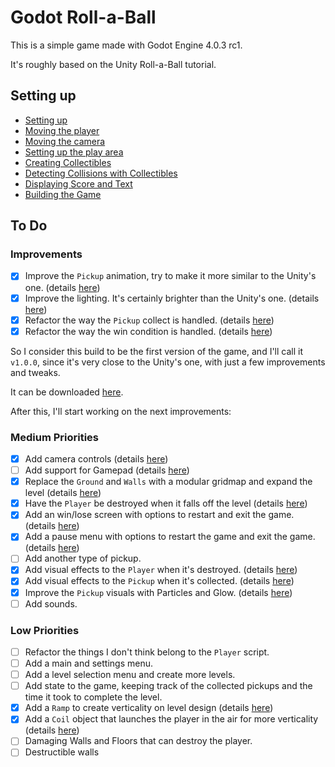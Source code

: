 # Godot Roll-a-Ball

This is a simple game made with Godot Engine 4.0.3 rc1.

It's roughly based on the Unity Roll-a-Ball tutorial.

## Setting up

* [Setting up](docs/setting-up.md)
* [Moving the player](docs/moving-the-player.md)
* [Moving the camera](docs/moving-the-camera.md)
* [Setting up the play area](docs/setting-up-the-play-area.md)
* [Creating Collectibles](docs/creating-collectibles.md)
* [Detecting Collisions with Collectibles](docs/detecting-collisions-with-collectibles.md)
* [Displaying Score and Text](docs/displaying-score-and-text.md)
* [Building the Game](docs/building-the-game.md)

## To Do

### Improvements

- [x] Improve the `Pickup` animation, try to make it more similar to the Unity's one. (details [here](docs/improvements.md#pickup-animation))
- [x] Improve the lighting. It's certainly brighter than the Unity's one. (details [here](docs/improvements.md#improving-the-lighting))
- [x] Refactor the way the `Pickup` collect is handled. (details [here](docs/improvements.md#refactoring-the-pickup-collect))
- [x] Refactor the way the win condition is handled. (details [here](docs/improvements.md#refactoring-the-win-condition))

So I consider this build to be the first version of the game, and I'll call it `v1.0.0`, since it's very close to the Unity's one, with just a few improvements and tweaks.

It can be downloaded [here](https://github.com/jrenato/godot-roll-a-ball/releases/tag/1.0.0).

After this, I'll start working on the next improvements:

### Medium Priorities

- [x] Add camera controls (details [here](docs/medium-priorities.md#camera-controls))
- [ ] Add support for Gamepad (details [here](docs/medium-priorities.md#gamepad-support))
- [x] Replace the `Ground` and `Walls` with a modular gridmap and expand the level (details [here](docs/medium-priorities.md#modular-gridmap))
- [x] Have the `Player` be destroyed when it falls off the level (details [here](docs/medium-priorities.md#player-death-and-respawn))
- [x] Add an win/lose screen with options to restart and exit the game. (details [here](docs/medium-priorities.md#losing-and-restarting-the-level))
- [x] Add a pause menu with options to restart the game and exit the game. (details [here](docs/medium-priorities.md#adding-a-pause-menu))
- [ ] Add another type of pickup.
- [x] Add visual effects to the `Player` when it's destroyed. (details [here](docs/medium-priorities.md#animate-player-death))
- [x] Add visual effects to the `Pickup` when it's collected. (details [here](docs/medium-priorities.md#animate-pickup-collected))
- [x] Improve the `Pickup` visuals with Particles and Glow. (details [here](docs/medium-priorities.md#improve-pickup-visuals))
- [ ] Add sounds.

### Low Priorities

- [ ] Refactor the things I don't think belong to the `Player` script.
- [ ] Add a main and settings menu.
- [ ] Add a level selection menu and create more levels.
- [ ] Add state to the game, keeping track of the collected pickups and the time it took to complete the level.
- [x] Add a `Ramp` to create verticality on level design (details [here](docs/low-priorities.md#add-a-ramp-to-create-verticality-on-level-design))
- [x] Add a `Coil` object that launches the player in the air for more verticality (details [here](docs/low-priorities.md#add-a-coil-object-that-launches-the-player-in-the-air-for-more-verticality))
- [ ] Damaging Walls and Floors that can destroy the player.
- [ ] Destructible walls
